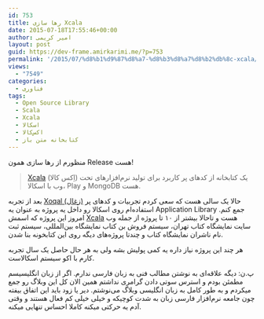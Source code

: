 ```yaml
---
id: 753
title: رها سازی Xcala
date: 2015-07-18T17:55:46+00:00
author: امیر کریمی
layout: post
guid: https://dev-frame.amirkarimi.me/?p=753
permalink: '/2015/07/%d8%b1%d9%87%d8%a7-%d8%b3%d8%a7%d8%b2%db%8c-xcala/'
views:
  - "7549"
categories:
  - فناوری
tags:
  - Open Source Library
  - Scala
  - Xcala
  - اسکالا
  - اکس‌کالا
  - کتابخانه متن باز
---
```

منظورم از رها سازی همون Release هست!

> <a href="https://github.com/AmirKarimi/xcala" target="_blank">Xcala</a> (اِکس کالا) یک کتابخانه از کدهای پر کاربرد برای تولید نرم‌افزارهای تحت وب با اسکالا، Play و MongoDB هست.

بعد از تجربه <a href="https://github.com/AmirKarimi/Xoqal" target="_blank">Xoqal (زغال)</a> حالا یک سالی هست که سعی کردم تجربیات و کدهای پر استفاده‌ام روی اسکالا رو داخل یه پروژه به عنوان یه Application Library جمع کنم. امروز این پروژه که اسمش <a href="https://github.com/AmirKarimi/xcala" target="_blank">Xcala</a> هست و تاحالا بیشتر از ۱۰ تا پروژه از جمله وب سایت نمایشگاه کتاب تهران، سیستم فروش بن کتاب نمایشگاه بین‌المللی، سیستم ثبت نام ناشران نمایشگاه کتاب و چندتا پروژه‌های دیگه روی این کتابخونه بنا شدن.

هر چند این پروژه نیاز داره یه کمی پولیش بشه ولی به هر حال حاصل یک سال تجربه کارم با اکو سیستم اسکالاست.

پ.ن: دیگه علاقه‌ای به نوشتن مطالب فنی به زبان فارسی ندارم. اگر از زبان انگلیسیسم مطمئن بودم و استرس سوتی دادن گرامری نداشتم همین الان کل این وبلاگ رو جمع میکردم و به طور کامل به زبان انگلیسی وبلاگ می‌نوشتم. دیر یا زود باید این اتفاق بیفته چون جامعه نرم‌افزار فارسی زبان به شدت کوچیکه و خیلی خیلی کم فعال هستند و وقتی آدم یه حرکتی میکنه کاملا احساس تنهایی میکنه.